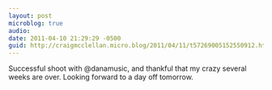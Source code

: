 ```yaml
---
layout: post
microblog: true
audio: 
date: 2011-04-10 21:29:29 -0500
guid: http://craigmcclellan.micro.blog/2011/04/11/t57269005152550912.html
---
```

Successful shoot with @danamusic, and thankful that my crazy several weeks are over. Looking forward to a day off tomorrow.
